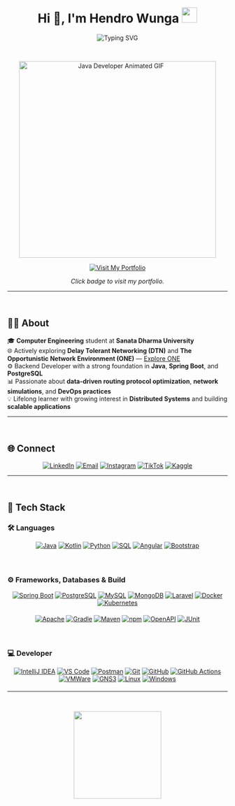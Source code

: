 <!-- Profile Heading with Typing Animation -->
<h1 align="center">Hi 👋, I'm Hendro Wunga <img src="https://media.giphy.com/media/hvRJCLFzcasrR4ia7z/giphy.gif" width="35px"></h1>  
<p align="center">
  <img src="https://readme-typing-svg.demolab.com?lines=Computer+Engineering+Student;DevOps+Practitioner;Backend+Developer;DTN+%26+Network+Simulations&center=true&width=500&height=45&color=36BCF7&vCenter=true&pause=1000&size=22" alt="Typing SVG" />
</p>  
</br>

<p align="center">
  <a href="https://portopad.vercel.app/" target="_blank" rel="noopener noreferrer">
    <img src="https://media.giphy.com/media/qgQUggAC3Pfv687qPC/giphy.gif" width="450px" alt="Java Developer Animated GIF" />
  </a>
</p>


<div align="center">
  <a href="https://portopad.vercel.app/" title="Visit My Portfolio" target="_blank" rel="noopener noreferrer">
   <img src="https://img.shields.io/badge/Portfolio-000000?style=for-the-badge&logo=google-chrome&logoColor=white" alt="Visit My Portfolio"/>

  </a>
  <p><em>Click badge to visit my portfolio.</em></p>
</div>



---
</br>

## 🧑‍💻 About

🎓 **Computer Engineering** student at **Sanata Dharma University**  
🌐 Actively exploring **Delay Tolerant Networking (DTN)** and **The Opportunistic Network Environment (ONE)** — [Explore ONE](https://akeranen.github.io/the-one/)  
⚙️ Backend Developer with a strong foundation in **Java**, **Spring Boot**, and **PostgreSQL**  
📊 Passionate about **data-driven routing protocol optimization**, **network simulations**, and **DevOps practices**  
💡 Lifelong learner with growing interest in **Distributed Systems** and building **scalable applications**


---
</br>

## 🌐 Connect  
<p align="center">
  <a href="https://www.linkedin.com/in/hendro-wunga-91b5a5258/"><img src="https://img.shields.io/badge/LinkedIn-0A66C2?style=for-the-badge&logo=linkedin&logoColor=white" alt="LinkedIn"/></a>  
  <a href="mailto:hendrowunga073@gmail.com"><img src="https://img.shields.io/badge/Email-EA4335?style=for-the-badge&logo=gmail&logoColor=white" alt="Email"/></a>  
  <a href="https://www.instagram.com/hendrowunga7/"><img src="https://img.shields.io/badge/Instagram-E4405F?style=for-the-badge&logo=instagram&logoColor=white" alt="Instagram"/></a>  
  <a href="https://www.tiktok.com/@hend_tech"><img src="https://img.shields.io/badge/TikTok-000000?style=for-the-badge&logo=tiktok&logoColor=white" alt="TikTok"/></a>  
  <a href="https://www.kaggle.com/hendrowunga"><img src="https://img.shields.io/badge/Kaggle-20BEFF?style=for-the-badge&logo=kaggle&logoColor=white" alt="Kaggle"/></a>  
</p>  


---
</br>

## 🚀 Tech Stack  

### 🛠️ Languages  
<p align="center" style="margin-bottom: 20px;">
  <a href="https://docs.oracle.com/javase/tutorial/"><img alt="Java" src="https://img.shields.io/badge/Java-ED8B00?style=for-the-badge&logo=java&logoColor=white" /></a>
  <a href="https://kotlinlang.org/docs/home.html"><img alt="Kotlin" src="https://img.shields.io/badge/Kotlin-7F52FF?style=for-the-badge&logo=kotlin&logoColor=white" /></a>
  <a href="https://docs.python.org/3/"><img alt="Python" src="https://img.shields.io/badge/Python-3776AB?style=for-the-badge&logo=python&logoColor=white" /></a>
  <a href="https://www.postgresql.org/docs/"><img alt="SQL" src="https://img.shields.io/badge/SQL-07405E?style=for-the-badge&logo=postgresql&logoColor=white" /></a>
  <a href="https://angular.io/docs"><img alt="Angular" src="https://img.shields.io/badge/Angular-DD0031?style=for-the-badge&logo=angular&logoColor=white" /></a>
  <a href="https://getbootstrap.com/docs/5.0/getting-started/introduction/"><img alt="Bootstrap" src="https://img.shields.io/badge/Bootstrap-7952B3?style=for-the-badge&logo=bootstrap&logoColor=white" /></a>
</p>  
</br>

### ⚙️ Frameworks, Databases & Build 
<p align="center" style="margin-bottom: 20px;">
  <a href="https://docs.spring.io/spring-boot/docs/current/reference/html/"><img alt="Spring Boot" src="https://img.shields.io/badge/Spring_Boot-6DB33F?style=for-the-badge&logo=spring-boot&logoColor=white" /></a>
  <a href="https://www.postgresql.org/docs/"><img alt="PostgreSQL" src="https://img.shields.io/badge/PostgreSQL-316192?style=for-the-badge&logo=postgresql&logoColor=white" /></a>
  <a href="https://dev.mysql.com/doc/"><img alt="MySQL" src="https://img.shields.io/badge/MySQL-4479A1?style=for-the-badge&logo=mysql&logoColor=white" /></a>
  <a href="https://www.mongodb.com/docs/"><img alt="MongoDB" src="https://img.shields.io/badge/MongoDB-47A248?style=for-the-badge&logo=mongodb&logoColor=white" /></a>
  <a href="https://laravel.com/docs"><img alt="Laravel" src="https://img.shields.io/badge/Laravel-F05340?style=for-the-badge&logo=laravel&logoColor=white" /></a>
  <a href="https://docs.docker.com/"><img alt="Docker" src="https://img.shields.io/badge/Docker-0DB7ED?style=for-the-badge&logo=docker&logoColor=white" /></a>
  <a href="https://kubernetes.io/docs/home/"><img alt="Kubernetes" src="https://img.shields.io/badge/Kubernetes-326CE5?style=for-the-badge&logo=kubernetes&logoColor=white" /></a>
</p>
<p align="center" style="margin-bottom: 20px;">
  <a href="https://httpd.apache.org/docs/"><img alt="Apache" src="https://img.shields.io/badge/Apache-D22128?style=for-the-badge&logo=apache&logoColor=white" /></a>
  <a href="https://docs.gradle.org/current/userguide/userguide.html"><img alt="Gradle" src="https://img.shields.io/badge/Gradle-02303A?style=for-the-badge&logo=gradle&logoColor=white" /></a>
  <a href="https://maven.apache.org/guides/index.html"><img alt="Maven" src="https://img.shields.io/badge/Maven-C71A36?style=for-the-badge&logo=apache-maven&logoColor=white" /></a>
  <a href="https://docs.npmjs.com/"><img alt="npm" src="https://img.shields.io/badge/npm-CB3837?style=for-the-badge&logo=npm&logoColor=white" /></a>
  <a href="https://swagger.io/docs/specification/about/"><img alt="OpenAPI" src="https://img.shields.io/badge/OpenAPI-6BA539?style=for-the-badge&logo=openapiinitiative&logoColor=white" /></a>
  <a href="https://junit.org/junit5/docs/current/user-guide/"><img alt="JUnit" src="https://img.shields.io/badge/JUnit-25A162?style=for-the-badge&logo=java&logoColor=white" /></a>
</p>  
</br>

### 💻 Developer  
<p align="center" style="margin-bottom: 20px;">
  <a href="https://www.jetbrains.com/idea/documentation/"><img alt="IntelliJ IDEA" src="https://img.shields.io/badge/IntelliJ_IDEA-000000?style=for-the-badge&logo=intellij-idea&logoColor=white" /></a>
  <a href="https://code.visualstudio.com/docs"><img alt="VS Code" src="https://img.shields.io/badge/VS_Code-0078D4?style=for-the-badge&logo=visual-studio-code&logoColor=white" /></a>
  <a href="https://learning.postman.com/docs/getting-started/introduction/"><img alt="Postman" src="https://img.shields.io/badge/Postman-FF6C37?style=for-the-badge&logo=postman&logoColor=white" /></a>
  <a href="https://git-scm.com/doc"><img alt="Git" src="https://img.shields.io/badge/Git-F05032?style=for-the-badge&logo=git&logoColor=white" /></a>
  <a href="https://docs.github.com/"><img alt="GitHub" src="https://img.shields.io/badge/GitHub-181717?style=for-the-badge&logo=github&logoColor=white" /></a>
  <a href="https://docs.github.com/actions"><img alt="GitHub Actions" src="https://img.shields.io/badge/GitHub_Actions-2088FF?style=for-the-badge&logo=github-actions&logoColor=white" /></a>
  <a href="https://docs.vmware.com/en/VMware-Workstation-Pro/index.html"><img alt="VMWare" src="https://img.shields.io/badge/VMWare_Workstation_Pro-607078?style=for-the-badge&logo=vmware&logoColor=white" /></a>
  <a href="https://docs.gns3.com/"><img alt="GNS3" src="https://img.shields.io/badge/GNS3-007ACC?style=for-the-badge&logo=gns3&logoColor=white" /></a>
  <a href="https://ubuntu.com/tutorials"><img alt="Linux" src="https://img.shields.io/badge/Linux-FCC624?style=for-the-badge&logo=linux&logoColor=black" /></a>
  <a href="https://learn.microsoft.com/en-us/windows/"><img alt="Windows" src="https://img.shields.io/badge/Windows-0078D6?style=for-the-badge&logo=windows&logoColor=white" /></a>
</p>


---
</br>

<p align="center">
  <img src="https://github-readme-stats.vercel.app/api?username=hendrowunga&show_icons=true&theme=radical&hide=stars&count_private=true&bg_color=000000&title_color=00bfff&text_color=ffffff&icon_color=00bfff" height="200"/>
</p>



</br>

